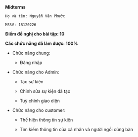 **Midterms**

    Họ và tên: Nguyễn Văn Phước

    MSSV: 18120226

**Điểm đề nghị cho bài tập: 10**

**Các chức năng đã làm được: 100%**

- Chức năng chung:

	+ Đăng nhập  

- Chức năng cho Admin:

	+ Tạo sự kiện 

	+ Chỉnh sửa sự kiện đã tạo

	+ Tuỳ chỉnh giao diện

- Chức năng cho customer:

	+ Thể hiện thông tin sự kiện

	+ Tìm kiếm thông tin của cá nhân và người ngồi cùng bàn



